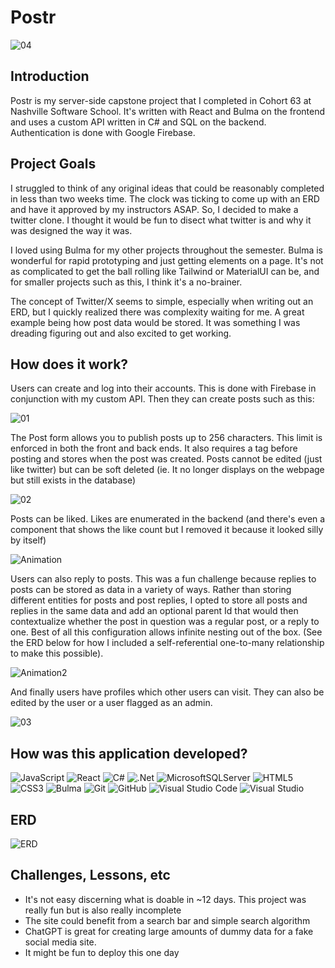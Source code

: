 # Postr

![04](https://github.com/cullenruscin/postr/assets/120587966/339c1e16-955a-4a0c-a405-4b95af31db65)

## Introduction
Postr is my server-side capstone project that I completed in Cohort 63 at Nashville Software School. It's written
with React and Bulma on the frontend and uses a custom API written in C# and SQL on the backend. Authentication is done with Google Firebase.

## Project Goals
I struggled to think of any original ideas that could be reasonably completed in less than two weeks time. 
The clock was ticking to come up with an ERD and have it approved by my instructors ASAP. So, I decided to
make a twitter clone. I thought it would be fun to disect what twitter is and why it was designed the way it was.

I loved using Bulma for my other projects throughout the semester. Bulma is wonderful for rapid prototyping and
just getting elements on a page. It's not as complicated to get the ball rolling like Tailwind or MaterialUI can be, and for smaller projects
such as this, I think it's a no-brainer.

The concept of Twitter/X seems to simple, especially when writing out an ERD, but I quickly realized there was complexity waiting for me. A great example 
being how post data would be stored. It was something I was dreading figuring out and also excited to get working.

## How does it work?
Users can create and log into their accounts. This is done with Firebase in conjunction with my custom API. Then they can create posts such as this:

![01](https://github.com/cullenruscin/postr/assets/120587966/7b44e868-b0ff-4b89-b9fd-4386e50a21f8)

The Post form allows you to publish posts up to 256 characters. This limit is enforced in both the front and back ends. It also requires a tag before posting and stores when the post was created.
Posts cannot be edited (just like twitter) but can be soft deleted (ie. It no longer displays on the webpage but still exists in the database)

![02](https://github.com/cullenruscin/postr/assets/120587966/4f71824e-ff6d-4695-b5f0-1f5112462a07)

Posts can be liked. Likes are enumerated in the backend (and there's even a component that shows the like count but I removed it because it looked silly by itself)

![Animation](https://github.com/cullenruscin/postr/assets/120587966/106e1c5f-5f9f-4269-97a0-686f130affb1)

Users can also reply to posts. This was a fun challenge because replies to posts can be stored as data in a variety of ways. Rather than storing different entities for posts and post replies,
I opted to store all posts and replies in the same data and add an optional parent Id that would then contextualize whether the post in question was a regular post, or a reply to one.
Best of all this configuration allows infinite nesting out of the box. (See the ERD below for how I included a self-referential one-to-many relationship to make this possible).

![Animation2](https://github.com/cullenruscin/postr/assets/120587966/e33e5ee6-e56d-4344-b927-7b815526a89a)

And finally users have profiles which other users can visit. They can also be edited by the user or a user flagged as an admin.

![03](https://github.com/cullenruscin/postr/assets/120587966/a6c6d7dc-6a93-4a6d-b6aa-b0c156a67f7c)

## How was this application developed?

![JavaScript](https://img.shields.io/badge/javascript-%23323330.svg?style=for-the-badge&logo=javascript&logoColor=%23F7DF1E) ![React](https://img.shields.io/badge/react-%2320232a.svg?style=for-the-badge&logo=react&logoColor=%2361DAFB) ![C#](https://img.shields.io/badge/c%23-%23239120.svg?style=for-the-badge&logo=c-sharp&logoColor=white) ![.Net](https://img.shields.io/badge/.NET-5C2D91?style=for-the-badge&logo=.net&logoColor=white) ![MicrosoftSQLServer](https://img.shields.io/badge/Microsoft%20SQL%20Server-CC2927?style=for-the-badge&logo=microsoft%20sql%20server&logoColor=white)  ![HTML5](https://img.shields.io/badge/html5-%23E34F26.svg?style=for-the-badge&logo=html5&logoColor=white) 	![CSS3](https://img.shields.io/badge/css3-%231572B6.svg?style=for-the-badge&logo=css3&logoColor=white) 	![Bulma](https://img.shields.io/badge/bulma-00D0B1?style=for-the-badge&logo=bulma&logoColor=white) ![Git](https://img.shields.io/badge/git-%23F05033.svg?style=for-the-badge&logo=git&logoColor=white) ![GitHub](https://img.shields.io/badge/github-%23121011.svg?style=for-the-badge&logo=github&logoColor=white) 	![Visual Studio Code](https://img.shields.io/badge/Visual%20Studio%20Code-0078d7.svg?style=for-the-badge&logo=visual-studio-code&logoColor=white) ![Visual Studio](https://img.shields.io/badge/Visual%20Studio-5C2D91.svg?style=for-the-badge&logo=visual-studio&logoColor=white) 

## ERD

![ERD](https://github.com/cullenruscin/postr/assets/120587966/ded29774-1816-4776-842c-e0cc6f7070c3)

## Challenges, Lessons, etc

- It's not easy discerning what is doable in ~12 days. This project was really fun but is also really incomplete
- The site could benefit from a search bar and simple search algorithm
- ChatGPT is great for creating large amounts of dummy data for a fake social media site.
- It might be fun to deploy this one day
